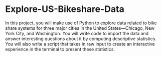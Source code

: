 # Explore-US-Bikeshare-Data
In this project, you will make use of Python to explore data related to bike share systems for three major cities in the United States—Chicago, New York City, and Washington. 
You will write code to import the data and answer interesting questions about it by computing descriptive statistics.
You will also write a script that takes in raw input to create an interactive experience in the terminal to present these statistics.
